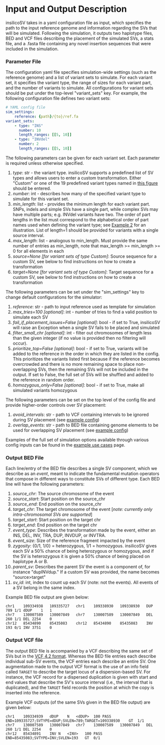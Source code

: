# Input and Output Description
insilicoSV takes in a yaml configuration file as input, which specifies the path to the input reference genome and information regarding the SVs that will be simulated. Following the simulation, it outputs two haplotype files, BED and VCF files describing the placement of the simulated SVs, a stats file, and a .fasta file containing any novel insertion sequences that were included in the simulation. 

### Parameter File
The configuration yaml file specifies simulation-wide settings (such as the reference genome) and a list of
variant sets to simulate.  For each variant set, it specifies the variant type, the range of sizes for each variant part, and the number of variants to simulate. All configurations for variant sets should be put under the top-level "variant_sets" key. For example, the following configuration file defines two variant sets:

```yaml
# YAML config file
sim_settings:
    reference: {path}/{to}/ref.fa
variant_sets:
    - type: "INS"
      number: 10
      length_ranges: [[5, 10]]
    - type: "INVdel"
      number: 2
      length_ranges: [[5, 10]]
```

The following parameters can be given for each variant set.  Each parameter is required unless otherwise specified.
1. *type*: str - the variant type.  insilicoSV supports a predefined list of SV types and allows users to enter a custom transformation. Either "Custom" or one of the 19 predefined variant types named in [this figure](sv_grammar.md) should be entered.
2. *number*: int - describes how many of the specified variant type to simulate for this variant set.
3. *min_length*: list - provides the minimum length for each variant part.  SNPs, indels and simple SVs have a single part, while complex SVs
may have multiple parts; e.g. INVdel variants have two.  The order of part lengths in the list must correspond to the alphabetical order
of part names used when defining the variant type; see [Example 2](https://github.com/PopicLab/insilicoSV-dev/blob/develop/docs/example_use_cases.md#example-2---custom-svs) for an illustration. List of length=1 should be provided for variants with a single source interval.
4. *max_length*: list - analogous to min_length.  Must provide the same number of entries as min_length, note that max_length >= min_length >= 0 for all elements in each
5. *source=None [for variant sets of type Custom]*: Source sequence for a custom SV, see below to find instructions on how to create a transformation
6. *target=None [for variant sets of type Custom]*: Target sequence for a custom SV, see below to find instructions on how to create a transformation

The following parameters can be set under the "sim_settings" key to change default configurations for the simulator:
1. *reference*: str - path to input reference used as template for simulation
2. *max_tries=100 [optional]*: int - number of tries to find a valid position to simulate each SV
3. *fail_if_placement_issues=False [optional]*: bool - if set to True, insilicoSV will raise an Exception when a single SV fails to be placed and simulated
4. *filter_small_chr [optional]*: int - filter out chromosomes of length less than the given integer (if no value is provided then no filtering will occur).
5. *prioritize_top=False [optional]*: bool - if set to True, variants will be added to the reference in the order in which they are listed in the config. This prioritizes the variants listed first because if the reference becomes overcrowded and there is no more remaining space to place non-overlapping SVs, then the remaining SVs will not be included in the output. If set to False, the full set of SVs will be shuffled and added to the reference in random order.
6. *homozygous_only=False [optional]*: bool - if set to True, make all simulated variants homozygous

The following parameters can be set on the top level of the config file and provide higher-order controls over SV placement:
1. *avoid_intervals*: str - path to VCF containing intervals to be ignored during SV placement (see [example config](https://github.com/PopicLab/insilicoSV-dev/blob/develop/docs/example_use_cases.md#example-4---marking-banned-intervals-of-the-genome))
2. *overlap_events*: str - path to BED file containing genome elements to be used for overlapping SV placement (see [example config](https://github.com/PopicLab/insilicoSV-dev/blob/develop/docs/example_use_cases.md#example-5---placing-svs-at-known-repetitive-element-intervals))

Examples of the full set of simulation options available through various config inputs can be found in the [example use cases](https://github.com/PopicLab/insilicoSV-dev/blob/develop/docs/example_use_cases.md) page.


### Output BED File
Each line/entry of the BED file describes a single SV component, which we describe as an *event*, meant to indicate the fundamental mutation operators that compose in different ways to constitute SVs of different type. Each BED line will have the following parameters:
1. *source_chr*: The source chromosome of the event
2. *source_start*: Start position on the source_chr
3. *source_end*: End position on the source_chr
4. *target_chr*: The target chromosome of the event [*note: currently only intra-chromosomal SVs are supported*]
5. *target_start*: Start position on the target chr
6. *target_end*: End position on the target chr
7. *event_type*: Describes the transformation made by the event, either an INS, DEL, INV, TRA, DUP, INVDUP, or INVTRA.
8. *event_size*: Size of the reference fragment impacted by the event
9. *zygosity*: {0/1, 1/0} = heterozygous, 1/1 = homozygous. insilicoSV gives each SV a 50% chance of being heterozygous or homozygous, and if the SV is heterozygous it is given a 50% chance of being placed on haplotype A or B. 
10. *parent_sv*: Describes the parent SV the event is a component of, for instance "dupINVdup." If a custom SV was provided, the name becomes "source>target"
11. *sv_id*: int, index to count up each SV (note: not the events). All events of a SV belong in the same index.


Example BED file output are given below:
```
chr1    109334938   109335727   chr1    109338930   109338930   DUP 789 1/1 dDUP    1   1
chr7    130007589   130007849   chr7    130007589   130007849   DEL 260 1/1 DEL 2254    0
chr12	85434890    85435083	chr12	85434890    85435083	INV 193	0/1 INV	3751	0
```

### Output VCF file
The output BED file is accompanied by a VCF describing the same set of SVs but in the [VCF 4.2 format](https://samtools.github.io/hts-specs/VCFv4.2.pdf). Whereas the BED file entries each describe individual sub-SV events, the VCF entries each describe an entire SV. One augmentation made to the output VCF format is the use of an info field called `TARGET` to describe the target locus of  a dispersion-based SV. For instance, the VCF record for a dispersed duplication is given with start and end values that describe the SV's source interval (i.e., the interval that is duplicated), and the `TARGET` field records the position at which the copy is inserted into the reference.

Example VCF outputs (of the same SVs given in the BED file output) are given below:
```
chr1    109334939   dDUP    N   <dDUP>  100 PASS    END=109335727;SVTYPE=dDUP;SVLEN=789;TARGET=109338930    GT  1/1
chr7    130007589   130007849   chr7    130007589   130007849   DEL 260 1/1 DEL 2254    0
chr12   85434891    INV N   <INV>   100 PASS    END=85435083;SVTYPE=INV;SVLEN=193   GT  0/1
```
